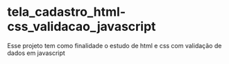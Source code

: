 # tela_cadastro_html-css_validacao_javascript
Esse projeto tem como finalidade o estudo de html e css com validação de dados em javascript
